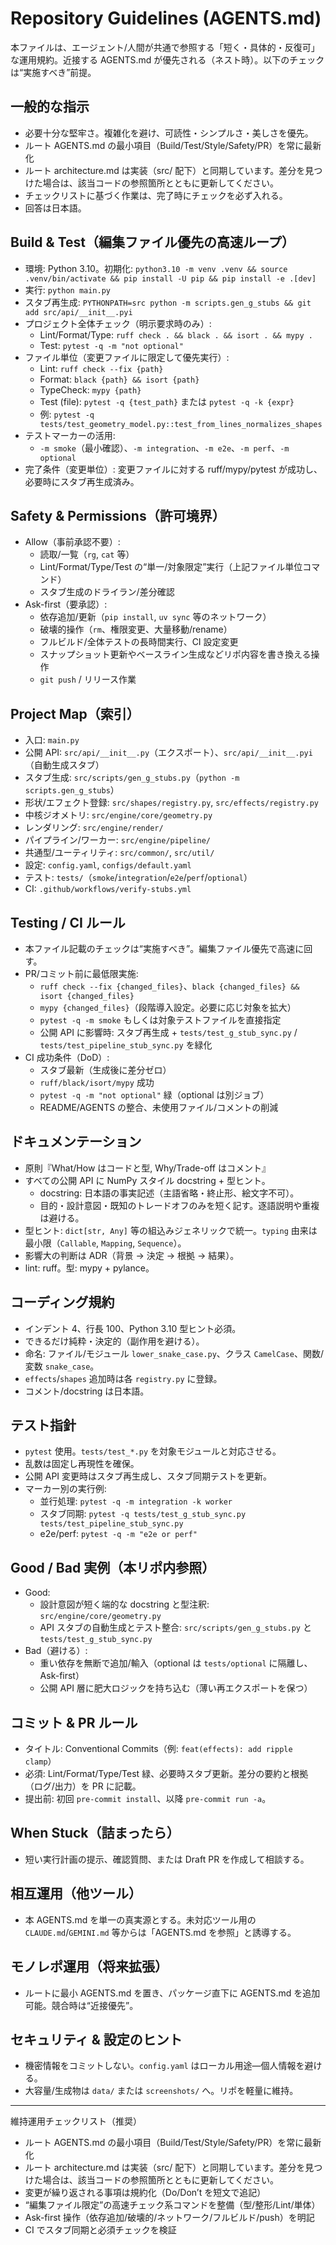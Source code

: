 # Repository Guidelines (AGENTS.md)

本ファイルは、エージェント/人間が共通で参照する「短く・具体的・反復可」な運用規約。近接する AGENTS.md が優先される（ネスト時）。以下のチェックは“実施すべき”前提。

## 一般的な指示

- 必要十分な堅牢さ。複雑化を避け、可読性・シンプルさ・美しさを優先。
- ルート AGENTS.md の最小項目（Build/Test/Style/Safety/PR）を常に最新化
- ルート architecture.md は実装（src/ 配下）と同期しています。差分を見つけた場合は、該当コードの参照箇所とともに更新してください。
- チェックリストに基づく作業は、完了時にチェックを必ず入れる。
- 回答は日本語。

## Build & Test（編集ファイル優先の高速ループ）

- 環境: Python 3.10。初期化: `python3.10 -m venv .venv && source .venv/bin/activate && pip install -U pip && pip install -e .[dev]`
- 実行: `python main.py`
- スタブ再生成: `PYTHONPATH=src python -m scripts.gen_g_stubs && git add src/api/__init__.pyi`
- プロジェクト全体チェック（明示要求時のみ）:
  - Lint/Format/Type: `ruff check . && black . && isort . && mypy .`
  - Test: `pytest -q -m "not optional"`
- ファイル単位（変更ファイルに限定して優先実行）:
  - Lint: `ruff check --fix {path}`
  - Format: `black {path} && isort {path}`
  - TypeCheck: `mypy {path}`
  - Test (file): `pytest -q {test_path}` または `pytest -q -k {expr}`
  - 例: `pytest -q tests/test_geometry_model.py::test_from_lines_normalizes_shapes`
- テストマーカーの活用:
  - `-m smoke`（最小確認）、`-m integration`、`-m e2e`、`-m perf`、`-m optional`
- 完了条件（変更単位）: 変更ファイルに対する ruff/mypy/pytest が成功し、必要時にスタブ再生成済み。

## Safety & Permissions（許可境界）

- Allow（事前承認不要）:
  - 読取/一覧（`rg`, `cat` 等）
  - Lint/Format/Type/Test の“単一/対象限定”実行（上記ファイル単位コマンド）
  - スタブ生成のドライラン/差分確認
- Ask-first（要承認）:
  - 依存追加/更新（`pip install`, `uv sync` 等のネットワーク）
  - 破壊的操作（`rm`、権限変更、大量移動/rename）
  - フルビルド/全体テストの長時間実行、CI 設定変更
  - スナップショット更新やベースライン生成などリポ内容を書き換える操作
  - `git push` / リリース作業

## Project Map（索引）

- 入口: `main.py`
- 公開 API: `src/api/__init__.py`（エクスポート）、`src/api/__init__.pyi`（自動生成スタブ）
- スタブ生成: `src/scripts/gen_g_stubs.py`（`python -m scripts.gen_g_stubs`）
- 形状/エフェクト登録: `src/shapes/registry.py`, `src/effects/registry.py`
- 中核ジオメトリ: `src/engine/core/geometry.py`
- レンダリング: `src/engine/render/`
- パイプライン/ワーカー: `src/engine/pipeline/`
- 共通型/ユーティリティ: `src/common/`, `src/util/`
- 設定: `config.yaml`, `configs/default.yaml`
- テスト: `tests/`（`smoke`/`integration`/`e2e`/`perf`/`optional`）
- CI: `.github/workflows/verify-stubs.yml`

## Testing / CI ルール

- 本ファイル記載のチェックは“実施すべき”。編集ファイル優先で高速に回す。
- PR/コミット前に最低限実施:
  - `ruff check --fix {changed_files}`、`black {changed_files} && isort {changed_files}`
  - `mypy {changed_files}`（段階導入設定。必要に応じ対象を拡大）
  - `pytest -q -m smoke` もしくは対象テストファイルを直接指定
  - 公開 API に影響時: スタブ再生成 + `tests/test_g_stub_sync.py` / `tests/test_pipeline_stub_sync.py` を緑化
- CI 成功条件（DoD）:
  - スタブ最新（生成後に差分ゼロ）
  - `ruff/black/isort/mypy` 成功
  - `pytest -q -m "not optional"` 緑（optional は別ジョブ）
  - README/AGENTS の整合、未使用ファイル/コメントの削減

## ドキュメンテーション

- 原則『What/How はコードと型, Why/Trade-off はコメント』
- すべての公開 API に NumPy スタイル docstring + 型ヒント。
  - docstring: 日本語の事実記述（主語省略・終止形、絵文字不可）。
  - 目的・設計意図・既知のトレードオフのみを短く記す。逐語説明や重複は避ける。
- 型ヒント: `dict[str, Any]` 等の組込みジェネリックで統一。`typing` 由来は最小限（`Callable`, `Mapping`, `Sequence`）。
- 影響大の判断は ADR（背景 → 決定 → 根拠 → 結果）。
- lint: ruff。型: mypy + pylance。

## コーディング規約

- インデント 4、行長 100、Python 3.10 型ヒント必須。
- できるだけ純粋・決定的（副作用を避ける）。
- 命名: ファイル/モジュール `lower_snake_case.py`、クラス `CamelCase`、関数/変数 `snake_case`。
- `effects`/`shapes` 追加時は各 `registry.py` に登録。
- コメント/docstring は日本語。

## テスト指針

- `pytest` 使用。`tests/test_*.py` を対象モジュールと対応させる。
- 乱数は固定し再現性を確保。
- 公開 API 変更時はスタブ再生成し、スタブ同期テストを更新。
- マーカー別の実行例:
  - 並行処理: `pytest -q -m integration -k worker`
  - スタブ同期: `pytest -q tests/test_g_stub_sync.py tests/test_pipeline_stub_sync.py`
  - e2e/perf: `pytest -q -m "e2e or perf"`

## Good / Bad 実例（本リポ内参照）

- Good:
  - 設計意図が短く端的な docstring と型注釈: `src/engine/core/geometry.py`
  - API スタブの自動生成とテスト整合: `src/scripts/gen_g_stubs.py` と `tests/test_g_stub_sync.py`
- Bad（避ける）:
  - 重い依存を無断で追加/輸入（optional は `tests/optional` に隔離し、Ask-first）
  - 公開 API 層に肥大ロジックを持ち込む（薄い再エクスポートを保つ）

## コミット & PR ルール

- タイトル: Conventional Commits（例: `feat(effects): add ripple clamp`）
- 必須: Lint/Format/Type/Test 緑、必要時スタブ更新。差分の要約と根拠（ログ/出力）を PR に記載。
- 提出前: 初回 `pre-commit install`、以降 `pre-commit run -a`。

## When Stuck（詰まったら）

- 短い実行計画の提示、確認質問、または Draft PR を作成して相談する。

## 相互運用（他ツール）

- 本 AGENTS.md を単一の真実源とする。未対応ツール用の `CLAUDE.md`/`GEMINI.md` 等からは「AGENTS.md を参照」と誘導する。

## モノレポ運用（将来拡張）

- ルートに最小 AGENTS.md を置き、パッケージ直下に AGENTS.md を追加可能。競合時は“近接優先”。

## セキュリティ & 設定のヒント

- 機密情報をコミットしない。`config.yaml` はローカル用途—個人情報を避ける。
- 大容量/生成物は `data/` または `screenshots/` へ。リポを軽量に維持。

---

維持運用チェックリスト（推奨）

- ルート AGENTS.md の最小項目（Build/Test/Style/Safety/PR）を常に最新化
- ルート architecture.md は実装（src/ 配下）と同期しています。差分を見つけた場合は、該当コードの参照箇所とともに更新してください。
- 変更が繰り返される事項は規約化（Do/Don’t を短文で追記）
- “編集ファイル限定”の高速チェック系コマンドを整備（型/整形/Lint/単体）
- Ask-first 操作（依存追加/破壊的/ネットワーク/フルビルド/push）を明記
- CI でスタブ同期と必須チェックを検証
